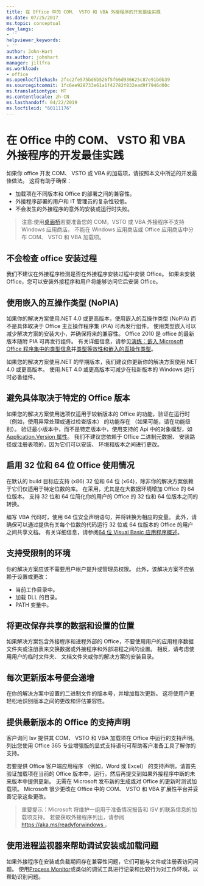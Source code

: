 ```yaml
---
title: 在 Office 中的 COM、 VSTO 和 VBA 外接程序的开发最佳实践
ms.date: 07/25/2017
ms.topic: conceptual
dev_langs:
- ''
helpviewer_keywords:
- ''
author: John-Hart
ms.author: johnhart
manager: jillfra
ms.workload:
- office
ms.openlocfilehash: 2fcc2fe575bd6b526f5f66d936625c87e91b0b39
ms.sourcegitcommit: 1fc6ee928733e61a1f42782f832ead9f7946d00c
ms.translationtype: MT
ms.contentlocale: zh-CN
ms.lasthandoff: 04/22/2019
ms.locfileid: "60111176"
---
```

# <a name="development-best-practices-for-com-vsto-and-vba-add-ins-in-office"></a>在 Office 中的 COM、 VSTO 和 VBA 外接程序的开发最佳实践
  如果你 office 开发 COM、 VSTO 或 VBA 的加载项，请按照本文中所述的开发最佳做法。   这将有助于确保：

- 加载项在不同版本和 Office 的部署之间的兼容性。
- 外接程序部署的用户和 IT 管理员的复杂性较低。
- 不会发生的外接程序的意外的安装或运行时失败。

>注意:使用[桌面桥](/windows/uwp/porting/desktop-to-uwp-root)若要准备您的 COM，VSTO 或 VBA 外接程序不支持 Windows 应用商店。 不能在 Windows 应用商店或 Office 应用商店中分布 COM、 VSTO 和 VBA 加载项。

## <a name="do-not-check-for-office-during-installation"></a>不会检查 office 安装过程
 我们不建议在外接程序检测是否在外接程序安装过程中安装 Office。 如果未安装 Office，您可以安装外接程序和用户将能够访问它后安装 Office。

## <a name="use-embedded-interop-types-nopia"></a>使用嵌入的互操作类型 (NoPIA)
如果你的解决方案使用.NET 4.0 或更高版本，使用嵌入的互操作类型 (NoPIA) 而不是具体取决于 Office 主互操作程序集 (PIA) 可再发行组件。 使用类型嵌入可以减少解决方案的安装大小，并确保将来的兼容性。 Office 2010 是 office 的最新版本随附 PIA 可再发行组件。 有关详细信息，请参见[演练：嵌入 Microsoft Office 程序集中的类型信息](https://msdn.microsoft.com/library/ee317478.aspx)并[类型等效性和嵌入的互操作类型](/windows/uwp/porting/desktop-to-uwp-root)。

如果您的解决方案使用.NET 的早期版本，我们建议你更新你的解决方案使用.NET 4.0 或更高版本。 使用.NET 4.0 或更高版本可减少在较新版本的 Windows 运行时必备组件。

## <a name="avoid-depending-on-specific-office-versions"></a>避免具体取决于特定的 Office 版本
如果您的解决方案使用选项仅适用于较新版本的 Office 的功能，验证在运行时 （例如，使用异常处理或通过检查版本） 的功能存在 （如果可能，请在功能级别）。 验证最小版本中，而不是特定版本中，使用支持的 Api 中的对象模型，如[Application.Version 属性](<xref:Microsoft.Office.Interop.Excel._Application.Version%2A>)。 我们不建议您依赖于 Office 二进制元数据、 安装路径或注册表项的，因为它们可以安装、 环境和版本之间进行更改。

## <a name="enable-both-32-bit-and-64-bit-office-usage"></a>启用 32 位和 64 位 Office 使用情况
在默认的 build 目标应支持 (x86) 32 位和 64 位 (x64)，除非你的解决方案依赖于它们仅适用于特定位数的库。 在采用，尤其是在大数据环境增加 Office 的 64 位版本。 支持 32 位和 64 位简化你的用户的 Office 的 32 位和 64 位版本之间的转换。

编写 VBA 代码时，使用 64 位安全声明语句，并将转换为相应的变量。 此外，请确保可以通过提供有关每个位数的代码运行 32 位或 64 位版本的 Office 的用户之间共享文档。 有关详细信息，请参阅[64 位 Visual Basic 应用程序概述](/office/vba/Language/Concepts/Getting-Started/64-bit-visual-basic-for-applications-overview)。

## <a name="support-restricted-environments"></a>支持受限制的环境
你的解决方案应该不需要用户帐户提升或管理员权限。 此外，该解决方案不应依赖于设置或更改：

- 当前工作目录中。
- 加载 DLL 的目录。
- PATH 变量中。

## <a name="change-the-save-location-of-shared-data-and-settings"></a>将更改保存共享的数据和设置的位置
如果解决方案包含外接程序和进程外部的 Office，不要使用用户的应用程序数据文件夹或注册表来交换数据或外接程序和外部进程之间的设置。 相反，请考虑使用用户的临时文件夹、 文档文件夹或你的解决方案的安装目录。

## <a name="increment-the-version-number-with-each-update"></a>每次更新版本号便会递增
在你的解决方案中设置的二进制文件的版本号，并增加每次更新。 这将使用户更轻松地识别版本之间的更改和评估兼容性。

## <a name="provide-support-statements-for-the-latest-versions-of-office"></a>提供最新版本的 Office 的支持声明
客户询问 Isv 提供其 COM、 VSTO 和 VBA 加载项在 Office 中运行的支持声明。 列出您使用 Office 365 专业增强版的显式支持语句可帮助客户准备工具了解你的支持。

若要提供 Office 客户端应用程序 （例如，Word 或 Excel） 的支持声明，请首先验证加载项在当前的 Office 版本中，运行，然后再提交到如果外接程序中断的未来版本中提供更新。 无需在 Microsoft 发布新的生成或对 Office 的更新时测试加载项。 Microsoft 很少更改在 Office 中的 COM、 VSTO 和 VBA 扩展性平台并妥善记录这些更改。

>重要提示：Microsoft 将维护一组用于准备情况报告和 ISV 的联系信息的加载项支持。 若要获取外接程序列出，请参阅[ https://aka.ms/readyforwindows ](https://aka.ms/readyforwindows)。

## <a name="use-process-monitor-to-help-debug-installation-or-loading-issues"></a>使用进程监视器来帮助调试安装或加载问题
如果外接程序在安装或负载期间存在兼容性问题，它们可能与文件或注册表访问问题。 使用[Process Monitor](/sysinternals/downloads/procmon)或类似的调试工具进行记录和比较行为对工作环境，以帮助识别问题。
